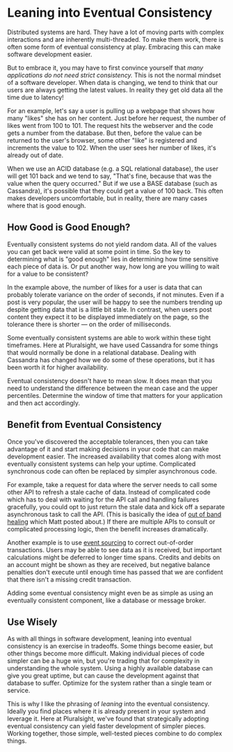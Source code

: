 # Leaning into Eventual Consistency

Distributed systems are hard.
They have a lot of moving parts with complex interactions and are inherently multi-threaded.
To make them work, there is often some form of eventual consistency at play.
Embracing this can make software development easier.

But to embrace it, you may have to first convince yourself that _many applications do not need strict consistency._
This is not the normal mindset of a software developer.
When data is changing, we tend to think that our users are always getting the latest values. 
In reality they get old data all the time due to latency!

For an example, let's say a user is pulling up a webpage that shows how many "likes" she has on her content.
Just before her request, the number of likes went from 100 to 101.
The request hits the webserver and the code gets a number from the database.
But then, before the value can be returned to the user's browser, some other "like" is registered and increments the value to 102.
When the user sees her number of likes, it's already out of date.

When we use an ACID database (e.g. a SQL relational database), the user will get 101 back and we tend to say, "That's fine, because that was the value when the query occurred."
But if we use a BASE database (such as Cassandra), it's possible that they could get a value of 100 back.
This often makes developers uncomfortable, but in reality, there are many cases where that is good enough.

## How Good is Good Enough?

Eventually consistent systems do not yield random data.
All of the values you can get back were valid at some point in time.
So the key to determining what is "good enough" lies in determining how time sensitive each piece of data is.
Or put another way, how long are you willing to wait for a value to be consistent?

In the example above, the number of likes for a user is data that can probably tolerate variance on the order of seconds, if not minutes.
Even if a post is very popular, the user will be happy to see the numbers trending up despite getting data that is a little bit stale.
In contrast, when users post content they expect it to be displayed immediately on the page, so the tolerance there is shorter &mdash; on the order of milliseconds.

Some eventually consistent systems are able to work within these tight timeframes.
Here at Pluralsight, we have used Cassandra for some things that would normally be done in a relational database.
Dealing with Cassandra has changed how we do some of these operations, but it has been worth it for higher availability.

Eventual consistency doesn't have to mean slow.
It does mean that you need to understand the difference between the mean case and the upper percentiles.
Determine the window of time that matters for your application and then act accordingly.

## Benefit from Eventual Consistency

Once you've discovered the acceptable tolerances, then you can take advantage of it and start making decisions in your code that can make development easier.
The increased availability that comes along with most eventually consistent systems can help your uptime.
Complicated synchronous code can often be replaced by simpler asynchronous code.

For example, take a request for data where the server needs to call some other API to refresh a stale cache of data.
Instead of complicated code which has to deal with waiting for the API call and handling failures gracefully,
you could opt to just return the stale data and kick off a separate asynchronous task to call the API.
(This is basically the idea of [out of band healing](https://www.pluralsight.com/tech-blog/eventually-consistent-patterns-out-of-band-healing) which Matt posted about.)
If there are multiple APIs to consult or complicated processing logic, then the benefit increases dramatically.

Another example is to use [event sourcing](https://docs.microsoft.com/en-us/azure/architecture/patterns/event-sourcing) to correct out-of-order transactions.
Users may be able to see data as it is received, but important calculations might be deferred to longer time spans.
Credits and debits on an account might be shown as they are received, but negative balance penalties don't execute until enough time has passed that we are confident that there isn't a missing credit transaction.

Adding some eventual consistency might even be as simple as using an eventually consistent component, like a database or message broker.

## Use Wisely

As with all things in software development, leaning into eventual consistency is an exercise in tradeoffs.
Some things become easier, but other things become more difficult.
Making individual pieces of code simpler can be a huge win, but you're trading that for complexity in understanding the whole system.
Using a highly available database can give you great uptime, but can cause the development against that database to suffer.
Optimize for the system rather than a single team or service.

This is why I like the phrasing of _leaning_ into the eventual consistency.
Ideally you find places where it is already present in your system and leverage it.
Here at Pluralsight, we've found that strategically adopting eventual consistency can yield faster development of simpler pieces.
Working together, those simple, well-tested pieces combine to do complex things.
